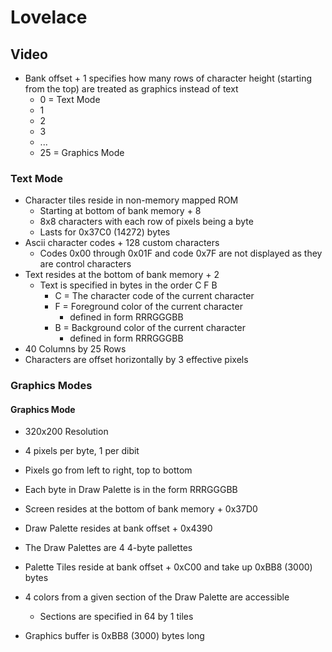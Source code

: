 # Lovelace
## Video

- Bank offset + 1 specifies how many rows of character height
(starting from the top) are treated as graphics instead of text
	- 0 = Text Mode
	- 1
	- 2
	- 3
	- ...
	- 25 = Graphics Mode

### Text Mode

- Character tiles reside in non-memory mapped ROM
	- Starting at bottom of bank memory + 8
	- 8x8 characters with each row of pixels being a byte
	- Lasts for 0x37C0 (14272) bytes
- Ascii character codes + 128 custom characters
	- Codes 0x00 through 0x01F and code 0x7F are not displayed as they are
	control characters
- Text resides at the bottom of bank memory + 2
	- Text is specified in bytes in the order C F B
		- C = The character code of the current character
		- F = Foreground color of the current character
			- defined in form RRRGGGBB
		- B = Background color of the current character
			-  defined in form RRRGGGBB
- 40 Columns by 25 Rows
- Characters are offset horizontally by 3 effective pixels


### Graphics Modes

#### Graphics Mode
- 320x200 Resolution
- 4 pixels per byte, 1 per dibit
- Pixels go from left to right, top to bottom
- Each byte in Draw Palette is in the form RRRGGGBB
- Screen resides at the bottom of bank memory + 0x37D0
- Draw Palette resides at bank offset + 0x4390
- The Draw Palettes are 4 4-byte pallettes
- Palette Tiles reside at bank offset + 0xC00 and take up 0xBB8 (3000) bytes


- 4 colors from a given section of the Draw Palette are accessible
	- Sections are specified in 64 by 1 tiles
- Graphics buffer is 0xBB8 (3000) bytes long
